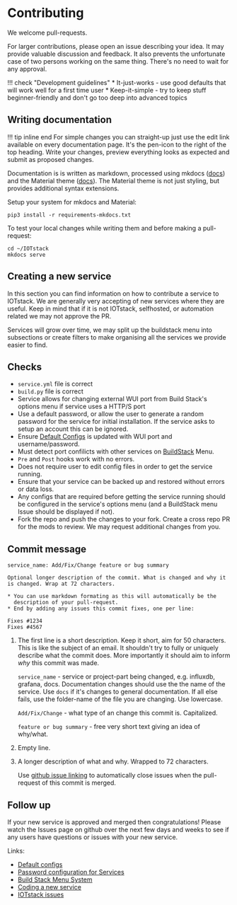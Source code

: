 # Contributing

We welcome pull-requests.

For larger contributions, please open an issue describing your idea. It
may provide valuable discussion and feedback. It also prevents the unfortunate
case of two persons working on the same thing. There's no need to wait for any
approval.

!!! check "Development guidelines"
    * It-just-works - use good defaults that will work well for a first time user
    * Keep-it-simple - try to keep stuff beginner-friendly and don't go too
      deep into advanced topics

## Writing documentation

!!! tip inline end
    For simple changes you can straight-up just use the edit link available on
    every documentation page. It's the pen-icon to the right of the top
    heading. Write your changes, preview everything looks as expected and
    submit as proposed changes.

Documentation is is written as markdown, processed using mkdocs ([docs](https://www.mkdocs.org/user-guide/writing-your-docs/#writing-your-docs)) and the Material theme ([docs](https://squidfunk.github.io/mkdocs-material/reference/)). The Material theme is not just styling, but provides additional syntax extensions.

Setup your system for mkdocs and Material:
```
pip3 install -r requirements-mkdocs.txt
```

To test your local changes while writing them and before making a pull-request:
```
cd ~/IOTstack
mkdocs serve
```

## Creating a new service

In this section you can find information on how to contribute a service to IOTstack. We are generally very accepting of new services where they are useful. Keep in mind that if it is not IOTstack, selfhosted, or automation related we may not approve the PR.

Services will grow over time, we may split up the buildstack menu into subsections or create filters to make organising all the services we provide easier to find.

## Checks
* `service.yml` file is correct
* `build.py` file is correct
* Service allows for changing external WUI port from Build Stack's options menu if service uses a HTTP/S port
* Use a default password, or allow the user to generate a random password for the service for initial installation. If the service asks to setup an account this can be ignored.
* Ensure [Default Configs](../Basic_setup/Default-Configs.md) is updated with WUI port and username/password.
* Must detect port confilicts with other services on [BuildStack](Menu-System.md) Menu.
* `Pre` and `Post` hooks work with no errors. 
* Does not require user to edit config files in order to get the service running.
* Ensure that your service can be backed up and restored without errors or data loss.
* Any configs that are required before getting the service running should be configured in the service's options menu (and a BuildStack menu Issue should be displayed if not).
* Fork the repo and push the changes to your fork. Create a cross repo PR for the mods to review. We may request additional changes from you.

## Commit message

```
service_name: Add/Fix/Change feature or bug summary

Optional longer description of the commit. What is changed and why it
is changed. Wrap at 72 characters.

* You can use markdown formating as this will automatically be the
  description of your pull-request.
* End by adding any issues this commit fixes, one per line:

Fixes #1234
Fixes #4567
```

1.  The first line is a short description. Keep it short, aim for 50
    characters. This is like the subject of an email. It shouldn't try to fully
    or uniquely describe what the commit does. More importantly it should aim
    to inform *why* this commit was made.

    `service_name` - service or project-part being changed, e.g. influxdb,
    grafana, docs. Documentation changes should use the the name of the
    service. Use `docs` if it's changes to general documentation. If all else
    fails, use the folder-name of the file you are changing. Use lowercase.

    `Add/Fix/Change` - what type of an change this commit is. Capitalized.

    `feature or bug summary` - free very short text giving an idea of why/what.

2. Empty line.

3.  A longer description of what and why. Wrapped to 72 characters.

    Use [github issue linking](
    https://docs.github.com/en/issues/tracking-your-work-with-issues/linking-a-pull-request-to-an-issue)
    to automatically close issues when the pull-request of this commit is
    merged.

## Follow up
If your new service is approved and merged then congratulations! Please watch the Issues page on github over the next few days and weeks to see if any users have questions or issues with your new service.

Links:

* [Default configs](../Basic_setup/Default-Configs.md)
* [Password configuration for Services](BuildStack-RandomPassword.md)
* [Build Stack Menu System](Menu-System.md)
* [Coding a new service](BuildStack-Services.md)
* [IOTstack issues](htps://github.com/SensorsIot/IOTstack/issues)
